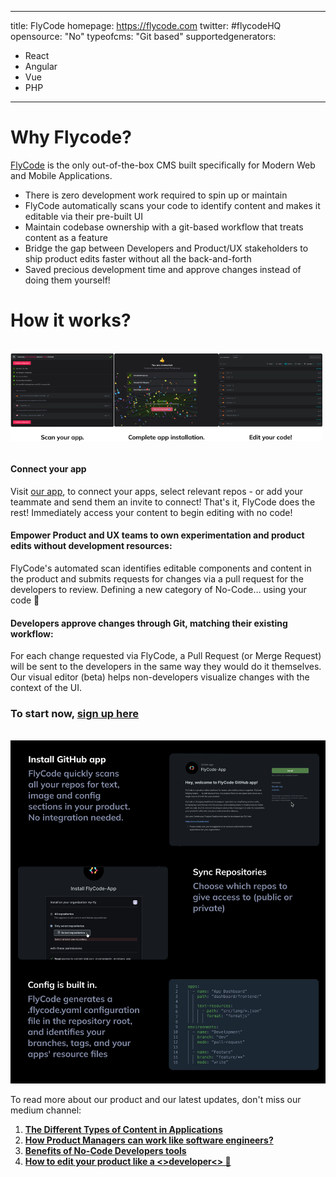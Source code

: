 
---
title: FlyCode
homepage: https://flycode.com
twitter: #flycodeHQ
opensource: "No"
typeofcms: "Git based"
supportedgenerators:
  - React
  - Angular
  - Vue
  - PHP
---

												
# Why Flycode?

[FlyCode](https://www.flycode.com/) is the only out-of-the-box CMS built specifically for Modern Web and Mobile Applications. 
- There is zero development work required to spin up or maintain
- FlyCode automatically scans your code to identify content and makes it editable via their pre-built UI 
- Maintain codebase ownership with a git-based workflow that treats content as a feature
- Bridge the gap between Developers and Product/UX stakeholders to ship product edits faster without all the back-and-forth
- Saved precious development time and approve changes instead of doing them yourself!


# How it works?
<br/>
<div style="display:flex;flex-direction:row;width:100%">
	<img style="width:33%" src="../img/cms/Flycode_Jam_Step1.png" />
	<img style="width:33%" src="../img/cms/Flycode_Jam_Step2.png" />
	<img style="width:33%"  src="../img/cms/Flycode_Jam_Step3.png" />

</div>
<br/>

#### Connect your app 
Visit [our app](https://www.flycode.com/developers), to connect your apps, select relevant repos - or add your teammate and send them an invite to connect!
That's it, FlyCode does the rest! Immediately access your content to begin editing with no code!

#### Empower Product and UX teams to own experimentation and product edits without development resources:
FlyCode's automated scan identifies editable components and content in the product and submits requests for changes via a pull request for the developers to review.
Defining a new category of No-Code… using your code 🤯

#### Developers approve changes through Git, matching their existing workflow:
For each change requested via FlyCode, a Pull Request (or Merge Request) will be sent to the developers in the same way they would do it themselves.
Our visual editor (beta) helps non-developers visualize changes with the context of the UI.


### To start now, [sign up here](https://app.flycode.com)

<br />
<img style="width:"50%" src="../img/cms/flycode-installation-chart.png" >
<br/>


To read more about our product and our latest updates, don't miss our medium channel:

1. [**The Different Types of Content in Applications**](https://medium.com/flycode/the-different-types-of-content-in-applications-962c6a4c3bf7)
2. [**How Product Managers can work like software engineers?**](https://medium.com/flycode/how-product-managers-can-work-work-like-software-engineers-3dc34429c1e9)
3. [**Benefits of No-Code Developers tools**](https://medium.com/flycode/benefits-of-no-code-developers-tools-f2c6d9fd5f80)
4. [**How to edit your product like a <>developer<> 🤘**](https://medium.com/flycode/how-to-edit-your-product-like-a-developer-13d6da375e58)
